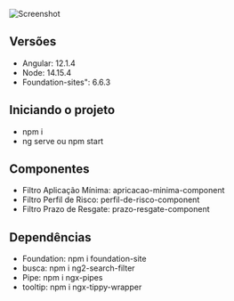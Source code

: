 ![Screenshot](https://ibb.co/48bm2rK)

## Versões

* Angular: 12.1.4
* Node: 14.15.4
* Foundation-sites": 6.6.3

## Iniciando o projeto 

* npm i
* ng serve ou npm start

## Componentes

* Filtro Aplicação Mínima: apricacao-minima-component
* Filtro Perfil de Risco:  perfil-de-risco-component
* Filtro Prazo de Resgate: prazo-resgate-component

## Dependências

* Foundation: npm i foundation-site
* busca:      npm i ng2-search-filter
* Pipe:       npm i ngx-pipes
* tooltip:    npm i ngx-tippy-wrapper



